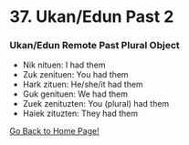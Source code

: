 # 37. Ukan/Edun Past 2
### Ukan/Edun Remote Past Plural Object
* Nik nituen: I had them
* Zuk zenituen: You had them
* Hark zituen: He/she/it had them
* Guk genituen: We had them
* Zuek zenituzten: You (plural) had them
* Haiek zituzten: They had them

[ Go Back to Home Page!](..)
